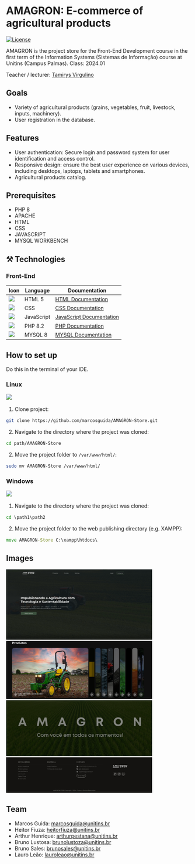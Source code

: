 # AMAGRON: E-commerce of agricultural products
[![License](https://img.shields.io/badge/License-Apache%202.0-blue.svg)](https://opensource.org/licenses/Apache-2.0)
 
AMAGRON is the project store for the Front-End Development course in the first term of the Information Systems (Sistemas de Informação) course at Unitins (Campus Palmas). Class: 2024.01

Teacher / lecturer: [Tamirys Virgulino](https://github.com/virgulinotamirys)

## Goals
  
- Variety of agricultural products (grains, vegetables, fruit, livestock, inputs, machinery). 
- User registration in the database.

## Features

* User authentication: Secure login and password system for user identification and access control.
* Responsive design: ensure the best user experience on various devices, including desktops, laptops, tablets and smartphones.
* Agricultural products catalog.

## Prerequisites

- PHP 8
- APACHE
- HTML
- CSS
- JAVASCRIPT
- MYSQL WORKBENCH

## ⚒️ Technologies

### Front-End
| Icon                                                                                                         | Language            | Documentation                            |
|---------------------------------------------------------------------------------------------------------------|-----------------------|-----------------------------------------|
| <img src="https://upload.wikimedia.org/wikipedia/commons/6/61/HTML5_logo_and_wordmark.svg" width="27"/>  | HTML 5                 | [HTML Documentation](https://developer.mozilla.org/pt-BR/docs/Web/HTML/Element)      |
| <img src="https://upload.wikimedia.org/wikipedia/commons/thumb/d/d5/CSS3_logo_and_wordmark.svg/1280px-CSS3_logo_and_wordmark.svg.png" width="20"/> | CSS                   | [CSS  Documentation](https://developer.mozilla.org/pt-BR/docs/Web/CSS)        |
| <img src="https://upload.wikimedia.org/wikipedia/commons/9/99/Unofficial_JavaScript_logo_2.svg" width="20"/>                 | JavaScript                 | [JavaScript Documentation](https://developer.mozilla.org/en-US/docs/Web/JavaScript/Reference)    |
| <img src="https://skillicons.dev/icons?i=php" width="30"/>                  | PHP  8.2               | [PHP Documentation](https://www.php.net/manual/en/)    |
| <img src="https://user-images.githubusercontent.com/25181517/183896128-ec99105a-ec1a-4d85-b08b-1aa1620b2046.png" width="40"/>                  | MYSQL  8             | [MYSQL Documentation](https://dev.mysql.com/doc/)    |

## How to set up

Do this in the terminal of your IDE.

### Linux 
<img height="30" src="https://github.com/marwin1991/profile-technology-icons/assets/76662862/2481dc48-be6b-4ebb-9e8c-3b957efe69fa"> 

1. Clone project:
```bash
git clone https://github.com/marcosguida/AMAGRON-Store.git
```
2. Navigate to the directory where the project was cloned:
```bash
cd path/AMAGRON-Store
```
2. Move the project folder to ``/var/www/html/``:
   
```bash
sudo mv AMAGRON-Store /var/www/html/
```

### Windows
<img height="30" src="https://user-images.githubusercontent.com/25181517/186884150-05e9ff6d-340e-4802-9533-2c3f02363ee3.png">

1. Navigate to the directory where the project was cloned:
```cmd
cd \path1\path2
```
2. Move the project folder to the web publishing directory (e.g. XAMPP):
```cmd
move AMAGRON-Store C:\xampp\htdocs\
```

## Images

 <img src="./images/sitea.png" width="400px"> <img src="./images/site-b.png" width="400px">
 <img src="./images/site-c.png" width="400px"> <img src="./images/site-d.png" width="400px">

## Team

- Marcos Guida: marcosguida@unitins.br
- Heitor Fiuza: heitorfiuza@unitins.br
- Arthur Henrique: arthurpestana@unitins.br
- Bruno Lustosa: brunolustoza@unitins.br
- Bruno Sales: brunosales@unitins.br
- Lauro Leão: lauroleao@unitins.br



